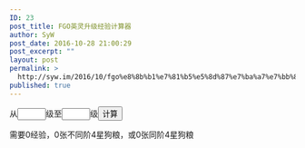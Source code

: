 ```yaml
---
ID: 23
post_title: FGO英灵升级经验计算器
author: SyW
post_date: 2016-10-28 21:00:29
post_excerpt: ""
layout: post
permalink: >
  http://syw.im/2016/10/fgo%e8%8b%b1%e7%81%b5%e5%8d%87%e7%ba%a7%e7%bb%8f%e9%aa%8c%e8%ae%a1%e7%ae%97%e5%99%a8/
published: true
---
```

<p>
从<input id='start_lv' type='text' style='width:50px'></input>级至<input id='end_lv' type='text' style='width:50px'></input>级<button id='calc_btn'>计算</button>
</p>

<p>
需要<span id='need_exp'>0</span>经验，<span id='need_butonggl'>0</span>张不同阶4星狗粮，或<span id='need_xiangtonggl'>0</span>张同阶4星狗粮
</p>